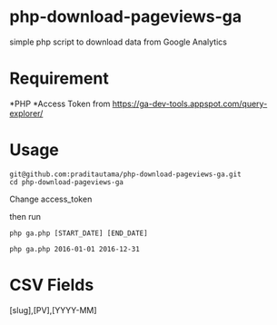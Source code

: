 # php-download-pageviews-ga

simple php script to download data from Google Analytics

# Requirement
*PHP
*Access Token from https://ga-dev-tools.appspot.com/query-explorer/

# Usage

```
git@github.com:praditautama/php-download-pageviews-ga.git
cd php-download-pageviews-ga
```

Change access_token

then run
```
php ga.php [START_DATE] [END_DATE]
```

```
php ga.php 2016-01-01 2016-12-31
```

# CSV Fields

[slug],[PV],[YYYY-MM]